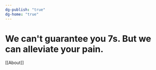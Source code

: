 ```yaml
---
dg-publish: "true"
dg-home: "true"
---
```

# We can't guarantee you 7s. But we can alleviate your pain.


[[About]]

